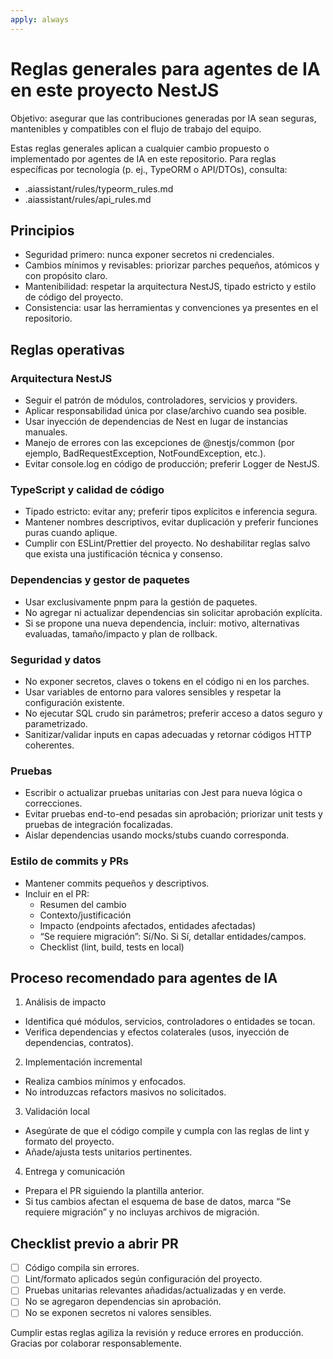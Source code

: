 ```yaml
---
apply: always
---
```


# Reglas generales para agentes de IA en este proyecto NestJS

Objetivo: asegurar que las contribuciones generadas por IA sean seguras, mantenibles y compatibles con el flujo de trabajo del equipo.

Estas reglas generales aplican a cualquier cambio propuesto o implementado por agentes de IA en este repositorio.
Para reglas específicas por tecnología (p. ej., TypeORM o API/DTOs), consulta:

- .aiassistant/rules/typeorm_rules.md
- .aiassistant/rules/api_rules.md

## Principios

- Seguridad primero: nunca exponer secretos ni credenciales.
- Cambios mínimos y revisables: priorizar parches pequeños, atómicos y con propósito claro.
- Mantenibilidad: respetar la arquitectura NestJS, tipado estricto y estilo de código del proyecto.
- Consistencia: usar las herramientas y convenciones ya presentes en el repositorio.

## Reglas operativas

### Arquitectura NestJS

- Seguir el patrón de módulos, controladores, servicios y providers.
- Aplicar responsabilidad única por clase/archivo cuando sea posible.
- Usar inyección de dependencias de Nest en lugar de instancias manuales.
- Manejo de errores con las excepciones de @nestjs/common (por ejemplo, BadRequestException, NotFoundException, etc.).
- Evitar console.log en código de producción; preferir Logger de NestJS.

### TypeScript y calidad de código

- Tipado estricto: evitar any; preferir tipos explícitos e inferencia segura.
- Mantener nombres descriptivos, evitar duplicación y preferir funciones puras cuando aplique.
- Cumplir con ESLint/Prettier del proyecto. No deshabilitar reglas salvo que exista una justificación técnica y consenso.

### Dependencias y gestor de paquetes

- Usar exclusivamente pnpm para la gestión de paquetes.
- No agregar ni actualizar dependencias sin solicitar aprobación explícita.
- Si se propone una nueva dependencia, incluir: motivo, alternativas evaluadas, tamaño/impacto y plan de rollback.

### Seguridad y datos

- No exponer secretos, claves o tokens en el código ni en los parches.
- Usar variables de entorno para valores sensibles y respetar la configuración existente.
- No ejecutar SQL crudo sin parámetros; preferir acceso a datos seguro y parametrizado.
- Sanitizar/validar inputs en capas adecuadas y retornar códigos HTTP coherentes.

### Pruebas

- Escribir o actualizar pruebas unitarias con Jest para nueva lógica o correcciones.
- Evitar pruebas end-to-end pesadas sin aprobación; priorizar unit tests y pruebas de integración focalizadas.
- Aislar dependencias usando mocks/stubs cuando corresponda.

### Estilo de commits y PRs

- Mantener commits pequeños y descriptivos.
- Incluir en el PR:
  - Resumen del cambio
  - Contexto/justificación
  - Impacto (endpoints afectados, entidades afectadas)
  - “Se requiere migración”: Sí/No. Si Sí, detallar entidades/campos.
  - Checklist (lint, build, tests en local)

## Proceso recomendado para agentes de IA

1. Análisis de impacto

- Identifica qué módulos, servicios, controladores o entidades se tocan.
- Verifica dependencias y efectos colaterales (usos, inyección de dependencias, contratos).

2. Implementación incremental

- Realiza cambios mínimos y enfocados.
- No introduzcas refactors masivos no solicitados.

3. Validación local

- Asegúrate de que el código compile y cumpla con las reglas de lint y formato del proyecto.
- Añade/ajusta tests unitarios pertinentes.

4. Entrega y comunicación

- Prepara el PR siguiendo la plantilla anterior.
- Si tus cambios afectan el esquema de base de datos, marca “Se requiere migración” y no incluyas archivos de migración.

## Checklist previo a abrir PR

- [ ] Código compila sin errores.
- [ ] Lint/formato aplicados según configuración del proyecto.
- [ ] Pruebas unitarias relevantes añadidas/actualizadas y en verde.
- [ ] No se agregaron dependencias sin aprobación.
- [ ] No se exponen secretos ni valores sensibles.

Cumplir estas reglas agiliza la revisión y reduce errores en producción. Gracias por colaborar responsablemente.
